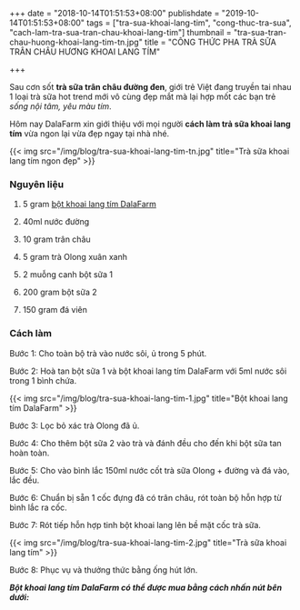 +++
date = "2018-10-14T01:51:53+08:00"
publishdate = "2019-10-14T01:51:53+08:00"
tags = ["tra-sua-khoai-lang-tim", "cong-thuc-tra-sua", "cach-lam-tra-sua-tran-chau-khoai-lang-tim"]
thumbnail = "tra-sua-tran-chau-huong-khoai-lang-tim-tn.jpg"
title = "CÔNG THỨC PHA TRÀ SỮA TRÂN CHÂU HƯƠNG KHOAI LANG TÍM"

+++

Sau cơn sốt **trà sữa trân châu đường đen**, giới trẻ Việt đang truyền tai nhau 1 loại trà sữa hot trend mới vô cùng đẹp mắt mà lại hợp mốt các bạn trẻ _sống nội tâm, yêu màu tím_.

Hôm nay DalaFarm xin giới thiệu với mọi người **cách làm trả sữa khoai lang tím** vừa ngon lại vừa đẹp ngay tại nhà nhé.

{{< img src="/img/blog/tra-sua-khoai-lang-tim-tn.jpg" title="Trà sữa khoai lang tím ngon đẹp" >}}

### Nguyên liệu

1. 5 gram [bột khoai lang tím DalaFarm](/san-pham/bột-khoai-lang-tím-50g/)

5. 40ml nước đường

6. 10 gram trân châu

7. 5 gram trà Olong xuân xanh

8. 2 muỗng canh bột sữa 1
   
9. 200 gram bột sữa 2

10. 150 gram đá viên

### Cách làm

Bước 1: Cho toàn bộ trà vào nước sôi, ủ trong 5 phút.

Bước 2: Hoà tan bột sữa 1 và bột khoai lang tím DalaFarm với 5ml nước sôi trong 1 bình chứa.

{{< img src="/img/blog/tra-sua-khoai-lang-tim-1.jpg" title="Bột khoai lang tím DalaFarm" >}}

Bước 3: Lọc bỏ xác trà Olong đã ủ.

Bước 4: Cho thêm bột sữa 2 vào trà và đánh đều cho đến khi bột sữa tan hoàn toàn.

Bước 5: Cho vào bình lắc 150ml nước cốt trà sữa Olong + đường và đá vào, lắc đều.

Bước 6: Chuẩn bị sẵn 1 cốc đựng đã có trân châu, rót toàn bộ hỗn hợp từ bình lắc ra cốc.

Bước 7: Rót tiếp hỗn hợp tinh bột khoai lang lên bề mặt cốc trà sữa.

{{< img src="/img/blog/tra-sua-khoai-lang-tim-2.jpg" title="Trà sữa khoai lang tím" >}}

Bước 8: Phục vụ và thưởng thức bằng ống hút lớn.

_**Bột khoai lang tím DalaFarm có thể được mua bằng cách nhấn nút bên dưới:**_ 

